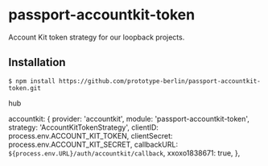 # passport-accountkit-token

Account Kit token strategy for our loopback projects.

## Installation

    $ npm install https://github.com/prototype-berlin/passport-accountkit-token.git

hub

accountkit: {
  provider: 'accountkit',
  module: 'passport-accountkit-token',
  strategy: 'AccountKitTokenStrategy',
  clientID: process.env.ACCOUNT_KIT_TOKEN,
  clientSecret: process.env.ACCOUNT_KIT_SECRET,
  callbackURL: `${process.env.URL}/auth/accountkit/callback`,
  xxoxo1838671: true,
},
```
